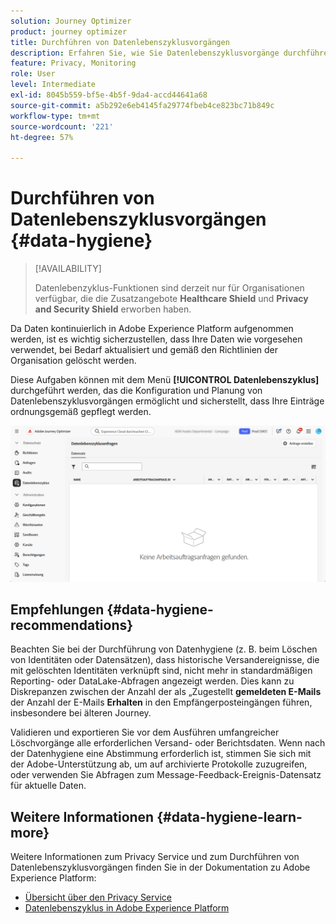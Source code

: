 ```yaml
---
solution: Journey Optimizer
product: journey optimizer
title: Durchführen von Datenlebenszyklusvorgängen
description: Erfahren Sie, wie Sie Datenlebenszyklusvorgänge durchführen
feature: Privacy, Monitoring
role: User
level: Intermediate
exl-id: 8045b559-bf5e-4b5f-9da4-accd44641a68
source-git-commit: a5b292e6eb4145fa29774fbeb4ce823bc71b849c
workflow-type: tm+mt
source-wordcount: '221'
ht-degree: 57%

---
```


# Durchführen von Datenlebenszyklusvorgängen {#data-hygiene}

>[!AVAILABILITY]
>
>Datenlebenzyklus-Funktionen sind derzeit nur für Organisationen verfügbar, die die Zusatzangebote **Healthcare Shield** und **Privacy and Security Shield** erworben haben.

Da Daten kontinuierlich in Adobe Experience Platform aufgenommen werden, ist es wichtig sicherzustellen, dass Ihre Daten wie vorgesehen verwendet, bei Bedarf aktualisiert und gemäß den Richtlinien der Organisation gelöscht werden.

Diese Aufgaben können mit dem Menü **[!UICONTROL Datenlebenszyklus]** durchgeführt werden, das die Konfiguration und Planung von Datenlebenszyklusvorgängen ermöglicht und sicherstellt, dass Ihre Einträge ordnungsgemäß gepflegt werden.

![](assets/data-hygiene.png)


## Empfehlungen {#data-hygiene-recommendations}

Beachten Sie bei der Durchführung von Datenhygiene (z. B. beim Löschen von Identitäten oder Datensätzen), dass historische Versandereignisse, die mit gelöschten Identitäten verknüpft sind, nicht mehr in standardmäßigen Reporting- oder DataLake-Abfragen angezeigt werden. Dies kann zu Diskrepanzen zwischen der Anzahl der als „Zugestellt **gemeldeten E-Mails** der Anzahl der E-Mails **Erhalten** in den Empfängerposteingängen führen, insbesondere bei älteren Journey.

Validieren und exportieren Sie vor dem Ausführen umfangreicher Löschvorgänge alle erforderlichen Versand- oder Berichtsdaten. Wenn nach der Datenhygiene eine Abstimmung erforderlich ist, stimmen Sie sich mit der Adobe-Unterstützung ab, um auf archivierte Protokolle zuzugreifen, oder verwenden Sie Abfragen zum Message-Feedback-Ereignis-Datensatz für aktuelle Daten.

## Weitere Informationen {#data-hygiene-learn-more}

Weitere Informationen zum Privacy Service und zum Durchführen von Datenlebenszyklusvorgängen finden Sie in der Dokumentation zu Adobe Experience Platform:

* [Übersicht über den Privacy Service](https://experienceleague.adobe.com/docs/experience-platform/privacy/home.html?lang=de)
* [Datenlebenszyklus in Adobe Experience Platform](https://experienceleague.adobe.com/docs/experience-platform/hygiene/home.html?lang=de)
